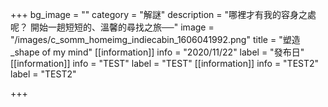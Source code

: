 +++
bg_image = ""
category = "解謎"
description = "哪裡才有我的容身之處呢？ 開始一趟短短的、溫馨的尋找之旅──"
image = "/images/c_somm_homeimg_indiecabin_1606041992.png"
title = "塑造_shape of my mind"
[[information]]
info = "2020/11/22"
label = "發布日"
[[information]]
info = "TEST"
label = "TEST"
[[information]]
info = "TEST2"
label = "TEST2"

+++

